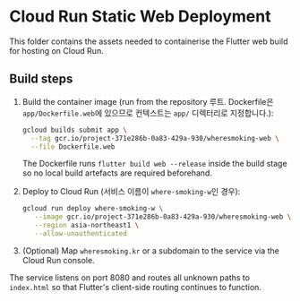 # Cloud Run Static Web Deployment

This folder contains the assets needed to containerise the Flutter web build
for hosting on Cloud Run.

## Build steps

1. Build the container image (run from the repository 루트. Dockerfile은
   `app/Dockerfile.web`에 있으므로 컨텍스트는 `app/` 디렉터리로 지정합니다.):
   ```bash
   gcloud builds submit app \
     --tag gcr.io/project-371e286b-0a83-429a-930/wheresmoking-web \
     --file Dockerfile.web
   ```

   The Dockerfile runs `flutter build web --release` inside the build stage so
   no local build artefacts are required beforehand.

2. Deploy to Cloud Run (서비스 이름이 `where-smoking-w`인 경우):
   ```bash
   gcloud run deploy where-smoking-w \
      --image gcr.io/project-371e286b-0a83-429a-930/wheresmoking-web \
      --region asia-northeast1 \
      --allow-unauthenticated
   ```

3. (Optional) Map `wheresmoking.kr` or a subdomain to the service via the
   Cloud Run console.

The service listens on port 8080 and routes all unknown paths to `index.html`
so that Flutter's client-side routing continues to function.
